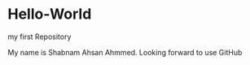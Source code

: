 Hello-World
===========

my first Repository

My name is Shabnam Ahsan Ahmmed. Looking forward to use GitHub

